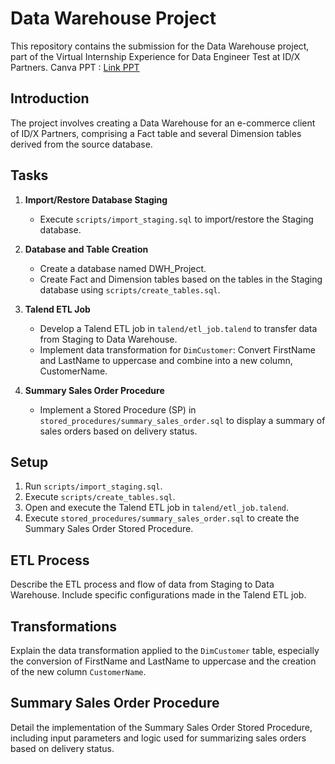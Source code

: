 # Data Warehouse Project

This repository contains the submission for the Data Warehouse project, part of the Virtual Internship Experience for Data Engineer Test at ID/X Partners.
Canva PPT : [Link PPT](https://www.canva.com/design/DAGJ47uiJ-s/DdnKXErd7D9k0rX0k1OuCA/view?utm_content=DAGJ47uiJ-s&utm_campaign=designshare&utm_medium=link&utm_source=editor)

## Introduction

The project involves creating a Data Warehouse for an e-commerce client of ID/X Partners, comprising a Fact table and several Dimension tables derived from the source database.

## Tasks

1. **Import/Restore Database Staging**
   - Execute `scripts/import_staging.sql` to import/restore the Staging database.

2. **Database and Table Creation**
   - Create a database named DWH_Project.
   - Create Fact and Dimension tables based on the tables in the Staging database using `scripts/create_tables.sql`.

3. **Talend ETL Job**
   - Develop a Talend ETL job in `talend/etl_job.talend` to transfer data from Staging to Data Warehouse.
   - Implement data transformation for `DimCustomer`: Convert FirstName and LastName to uppercase and combine into a new column, CustomerName.

4. **Summary Sales Order Procedure**
   - Implement a Stored Procedure (SP) in `stored_procedures/summary_sales_order.sql` to display a summary of sales orders based on delivery status.

## Setup

1. Run `scripts/import_staging.sql`.
2. Execute `scripts/create_tables.sql`.
3. Open and execute the Talend ETL job in `talend/etl_job.talend`.
4. Execute `stored_procedures/summary_sales_order.sql` to create the Summary Sales Order Stored Procedure.

## ETL Process

Describe the ETL process and flow of data from Staging to Data Warehouse. Include specific configurations made in the Talend ETL job.

## Transformations

Explain the data transformation applied to the `DimCustomer` table, especially the conversion of FirstName and LastName to uppercase and the creation of the new column `CustomerName`.

## Summary Sales Order Procedure

Detail the implementation of the Summary Sales Order Stored Procedure, including input parameters and logic used for summarizing sales orders based on delivery status.

